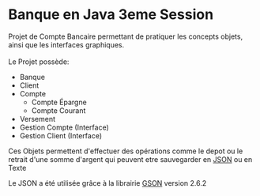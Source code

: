 # Banque en Java 3eme Session
Projet de Compte Bancaire permettant de pratiquer les concepts objets, ainsi que les interfaces graphiques.<br/><br/>Le Projet possède:
* Banque
* Client
* Compte
  * Compte Épargne
  * Compte Courant
* Versement
* Gestion Compte (Interface)
* Gestion Client (Interface)

Ces Objets permettent d'effectuer des opérations comme le depot ou le retrait d'une somme d'argent qui peuvent etre sauvegarder en [JSON](https://www.json.org/json-en.html) ou en Texte

Le JSON a été utilisée grâce à la librairie [GSON](https://repo1.maven.org/maven2/com/google/code/gson/gson/2.6.2/) version 2.6.2





